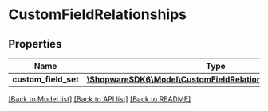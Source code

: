 # CustomFieldRelationships

## Properties
Name | Type | Description | Notes
------------ | ------------- | ------------- | -------------
**custom_field_set** | [**\ShopwareSDK6\Model\CustomFieldRelationshipsCustomFieldSet**](CustomFieldRelationshipsCustomFieldSet.md) |  | [optional] 

[[Back to Model list]](../../README.md#documentation-for-models) [[Back to API list]](../../README.md#documentation-for-api-endpoints) [[Back to README]](../../README.md)

